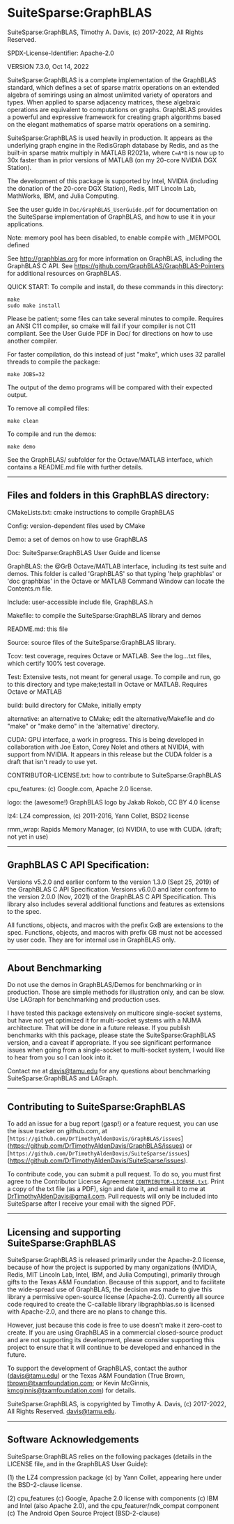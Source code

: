# SuiteSparse:GraphBLAS

SuiteSparse:GraphBLAS, Timothy A. Davis, (c) 2017-2022, All Rights Reserved.

SPDX-License-Identifier: Apache-2.0

VERSION 7.3.0, Oct 14, 2022

SuiteSparse:GraphBLAS is a complete implementation of the GraphBLAS standard,
which defines a set of sparse matrix operations on an extended algebra of
semirings using an almost unlimited variety of operators and types.  When
applied to sparse adjacency matrices, these algebraic operations are equivalent
to computations on graphs.  GraphBLAS provides a powerful and expressive
framework for creating graph algorithms based on the elegant mathematics of
sparse matrix operations on a semiring.

SuiteSparse:GraphBLAS is used heavily in production.  It appears as the
underlying graph engine in the RedisGraph database by Redis, and as the
built-in sparse matrix multiply in MATLAB R2021a, where `C=A*B` is now up to
30x faster than in prior versions of MATLAB (on my 20-core NVIDIA DGX Station).

The development of this package is supported by Intel, NVIDIA (including the
donation of the 20-core DGX Station), Redis, MIT Lincoln Lab, MathWorks,
IBM, and Julia Computing.

See the user guide in `Doc/GraphBLAS_UserGuide.pdf` for documentation on the
SuiteSparse implementation of GraphBLAS, and how to use it in your
applications.

Note: memory pool has been disabled, to enable compile with _MEMPOOL defined

See http://graphblas.org for more information on GraphBLAS, including the
GraphBLAS C API.  See https://github.com/GraphBLAS/GraphBLAS-Pointers for
additional resources on GraphBLAS.

QUICK START: To compile and install, do these commands in this directory:

    make
    sudo make install

Please be patient; some files can take several minutes to compile.  Requires an
ANSI C11 compiler, so cmake will fail if your compiler is not C11 compliant.
See the User Guide PDF in Doc/ for directions on how to use another compiler.

For faster compilation, do this instead of just "make", which uses 32
parallel threads to compile the package:

    make JOBS=32

The output of the demo programs will be compared with their expected output.

To remove all compiled files:

    make clean

To compile and run the demos:

    make demo

See the GraphBLAS/ subfolder for the Octave/MATLAB interface, which contains a
README.md file with further details.

--------------------------------------------------------------------------------
## Files and folders in this GraphBLAS directory:

CMakeLists.txt:  cmake instructions to compile GraphBLAS

Config:         version-dependent files used by CMake

Demo:           a set of demos on how to use GraphBLAS

Doc:            SuiteSparse:GraphBLAS User Guide and license

GraphBLAS:      the @GrB Octave/MATLAB interface, including its test suite and
                demos.  This folder is called 'GraphBLAS' so that typing 'help
                graphblas' or 'doc graphblas' in the Octave or MATLAB Command
                Window can locate the Contents.m file.

Include:        user-accessible include file, GraphBLAS.h

Makefile:       to compile the SuiteSparse:GraphBLAS library and demos

README.md:      this file

Source:         source files of the SuiteSparse:GraphBLAS library.

Tcov:           test coverage, requires Octave or MATLAB.  See the log...txt
                files, which certify 100% test coverage.

Test:           Extensive tests, not meant for general usage.  To compile and
                run, go to this directory and type make;testall in Octave or
                MATLAB.  Requires Octave or MATLAB

build:          build directory for CMake, initially empty

alternative:    an alternative to CMake; edit the alternative/Makefile and do
                "make" or "make demo" in the 'alternative' directory.

CUDA:           GPU interface, a work in progress.  This is being developed in
                collaboration with Joe Eaton, Corey Nolet and others at NVIDIA,
                with support from NVIDIA.  It appears in this release but the
                CUDA folder is a draft that isn't ready to use yet.

CONTRIBUTOR-LICENSE.txt:    how to contribute to SuiteSparse:GraphBLAS

cpu_features: (c) Google.com, Apache 2.0 license.

logo:           the (awesome!) GraphBLAS logo by Jakab Rokob, CC BY 4.0 license

lz4:            LZ4 compression, (c) 2011-2016, Yann Collet, BSD2 license

rmm_wrap:       Rapids Memory Manager, (c) NVIDIA, to use with CUDA.
                (draft; not yet in use)

--------------------------------------------------------------------------------

## GraphBLAS C API Specification:

Versions v5.2.0 and earlier conform to the version 1.3.0 (Sept 25, 2019) of the
GraphBLAS C API Specification.  Versions v6.0.0 and later conform to the
version 2.0.0 (Nov, 2021) of the GraphBLAS C API Specification.  This library
also includes several additional functions and features as extensions to the
spec.

All functions, objects, and macros with the prefix GxB are extensions to
the spec.  Functions, objects, and macros with prefix GB must not be accessed
by user code.  They are for internal use in GraphBLAS only.

--------------------------------------------------------------------------------

## About Benchmarking

Do not use the demos in GraphBLAS/Demos for benchmarking or in production.
Those are simple methods for illustration only, and can be slow.  Use LAGraph
for benchmarking and production uses.

I have tested this package extensively on multicore single-socket systems, but
have not yet optimized it for multi-socket systems with a NUMA architecture.
That will be done in a future release.  If you publish benchmarks
with this package, please state the SuiteSparse:GraphBLAS version, and a caveat
if appropriate.  If you see significant performance issues when going from a
single-socket to multi-socket system, I would like to hear from you so I can
look into it.

Contact me at davis@tamu.edu for any questions about benchmarking
SuiteSparse:GraphBLAS and LAGraph.

--------------------------------------------------------------------------------

## Contributing to SuiteSparse:GraphBLAS

To add an issue for a bug report (gasp!) or a feature request,
you can use the issue tracker on github.com, at
[`https://github.com/DrTimothyAldenDavis/GraphBLAS/issues`]
(https://github.com/DrTimothyAldenDavis/GraphBLAS/issues) or
[`https://github.com/DrTimothyAldenDavis/SuiteSparse/issues`]
(https://github.com/DrTimothyAldenDavis/SuiteSparse/issues).

To contribute code, you can submit a pull request.  To do so,
you must first agree to the Contributor License Agreement
[`CONTRIBUTOR-LICENSE.txt`](CONTRIBUTOR-LICENSE.txt).
Print a copy of the txt file (as a PDF), sign and date it,
and email it to me at DrTimothyAldenDavis@gmail.com.  Pull
requests will only be included into SuiteSparse after I receive
your email with the signed PDF.

--------------------------------------------------------------------------------

## Licensing and supporting SuiteSparse:GraphBLAS

SuiteSparse:GraphBLAS is released primarily under the Apache-2.0 license,
because of how the project is supported by many organizations (NVIDIA, Redis,
MIT Lincoln Lab, Intel, IBM, and Julia Computing), primarily through gifts to
the Texas A&M Foundation.  Because of this support, and to facilitate the
wide-spread use of GraphBLAS, the decision was made to give this library a
permissive open-source license (Apache-2.0).  Currently all source code
required to create the C-callable library libgraphblas.so is licensed with
Apache-2.0, and there are no plans to change this.

However, just because this code is free to use doesn't make it zero-cost to
create.  If you are using GraphBLAS in a commercial closed-source product and
are not supporting its development, please consider supporting this project
to ensure that it will continue to be developed and enhanced in the future.

To support the development of GraphBLAS, contact the author (davis@tamu.edu) or
the Texas A&M Foundation (True Brown, tbrown@txamfoundation.com; or Kevin
McGinnis, kmcginnis@txamfoundation.com) for details.

SuiteSparse:GraphBLAS, is copyrighted by Timothy A. Davis, (c) 2017-2022, All
Rights Reserved.  davis@tamu.edu.

--------------------------------------------------------------------------------

## Software Acknowledgements

SuiteSparse:GraphBLAS relies on the following packages (details in the LICENSE
file, and in the GraphBLAS User Guide):

(1) the LZ4 compression package (c) by Yann Collet, appearing here under the
BSD-2-clause license.

(2) cpu_features (c) Google, Apache 2.0 license with components (c) IBM and
Intel (also Apache 2.0), and the cpu_featurer/ndk_compat component (c)
The Android Open Source Project (BSD-2-clause)

